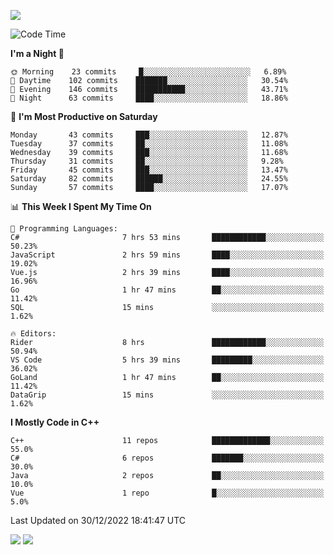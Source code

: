 ![](https://komarev.com/ghpvc/?username=lilpidgey&color=red)
<!--START_SECTION:waka-->
![Code Time](http://img.shields.io/badge/Code%20Time-1%2C447%20hrs%205%20mins-blue)

**I'm a Night 🦉** 

```text
🌞 Morning    23 commits     █░░░░░░░░░░░░░░░░░░░░░░░░   6.89% 
🌆 Daytime    102 commits    ███████░░░░░░░░░░░░░░░░░░   30.54% 
🌃 Evening    146 commits    ███████████░░░░░░░░░░░░░░   43.71% 
🌙 Night      63 commits     ████░░░░░░░░░░░░░░░░░░░░░   18.86%

```
📅 **I'm Most Productive on Saturday** 

```text
Monday       43 commits     ███░░░░░░░░░░░░░░░░░░░░░░   12.87% 
Tuesday      37 commits     ██░░░░░░░░░░░░░░░░░░░░░░░   11.08% 
Wednesday    39 commits     ███░░░░░░░░░░░░░░░░░░░░░░   11.68% 
Thursday     31 commits     ██░░░░░░░░░░░░░░░░░░░░░░░   9.28% 
Friday       45 commits     ███░░░░░░░░░░░░░░░░░░░░░░   13.47% 
Saturday     82 commits     ██████░░░░░░░░░░░░░░░░░░░   24.55% 
Sunday       57 commits     ████░░░░░░░░░░░░░░░░░░░░░   17.07%

```


📊 **This Week I Spent My Time On** 

```text
💬 Programming Languages: 
C#                       7 hrs 53 mins       ████████████░░░░░░░░░░░░░   50.23% 
JavaScript               2 hrs 59 mins       ████░░░░░░░░░░░░░░░░░░░░░   19.02% 
Vue.js                   2 hrs 39 mins       ████░░░░░░░░░░░░░░░░░░░░░   16.96% 
Go                       1 hr 47 mins        ██░░░░░░░░░░░░░░░░░░░░░░░   11.42% 
SQL                      15 mins             ░░░░░░░░░░░░░░░░░░░░░░░░░   1.62%

🔥 Editors: 
Rider                    8 hrs               ████████████░░░░░░░░░░░░░   50.94% 
VS Code                  5 hrs 39 mins       █████████░░░░░░░░░░░░░░░░   36.02% 
GoLand                   1 hr 47 mins        ██░░░░░░░░░░░░░░░░░░░░░░░   11.42% 
DataGrip                 15 mins             ░░░░░░░░░░░░░░░░░░░░░░░░░   1.62%

```

**I Mostly Code in C++** 

```text
C++                      11 repos            █████████████░░░░░░░░░░░░   55.0% 
C#                       6 repos             ███████░░░░░░░░░░░░░░░░░░   30.0% 
Java                     2 repos             ██░░░░░░░░░░░░░░░░░░░░░░░   10.0% 
Vue                      1 repo              █░░░░░░░░░░░░░░░░░░░░░░░░   5.0%

```



 Last Updated on 30/12/2022 18:41:47 UTC
<!--END_SECTION:waka-->
![](https://hit.yhype.me/github/profile?user_id=42968544)
![](https://komarev.com/ghpvc/?lilpidgey)

